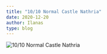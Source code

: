 ```yaml
---
title: "10/10 Normal Castle Nathria"
date: 2020-12-20
author: Ilanas
type: blog
---
```


![10/10 Normal Castle Nathria](/posts/2020-12-20/WoWScrnShot_122020_224152.jpg)
<!--more-->

